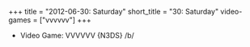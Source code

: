 +++
title = "2012-06-30: Saturday"
short_title = "30: Saturday"
video-games = ["vvvvvv"]
+++


* Video Game: VVVVVV {N3DS} /b/